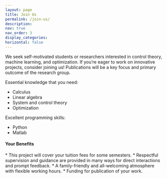 ```yaml
---
layout: page
title: Join Us
permalink: /join-us/
description: 
nav: true
nav_order: 3
display_categories: 
horizontal: false
---
```


We seek self-motivated students or researchers interested in control theory, machine learning, and optimization. If you’re eager to work on innovative projects, consider joining us! Publications will be a key focus and primary outcome of the research group.

Essential knowledge that you need:
* Calculus
* Linear algebra
* System and control theory
* Optimization

Excellent programming skills: 
* Python
* Matlab

<h4>Your Benefits</h4>
* This project will cover your tuition fees for some semesters.
* Respectful supervision and guidance are provided in many ways for direct interactions and prompt feedback.
* A family-friendly and all-welcoming atmosphere with flexible working hours.
* Funding for publication of your work.

